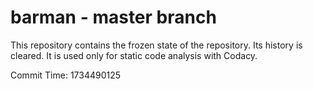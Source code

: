 # barman - master branch

This repository contains the frozen state of the repository.
Its history is cleared. It is used only for static code
analysis with Codacy.

Commit Time: 1734490125